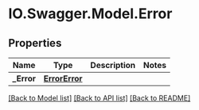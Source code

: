 # IO.Swagger.Model.Error
## Properties

Name | Type | Description | Notes
------------ | ------------- | ------------- | -------------
**_Error** | [**ErrorError**](ErrorError.md) |  | 

[[Back to Model list]](../README.md#documentation-for-models) [[Back to API list]](../README.md#documentation-for-api-endpoints) [[Back to README]](../README.md)

